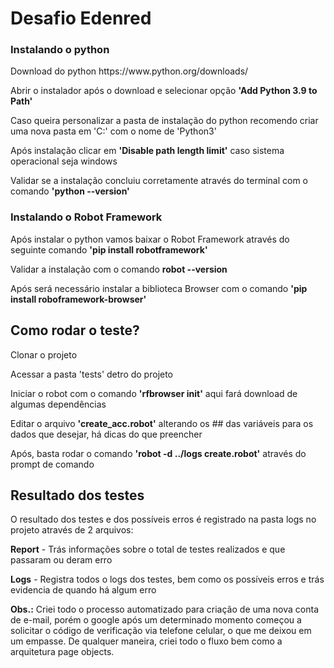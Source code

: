 <h1>Desafio Edenred</h1>
<h3>Instalando o python</h3>
<p>Download do python https://www.python.org/downloads/ </p>
<p>Abrir o instalador após o download e selecionar opção <b>'Add Python 3.9 to Path'</b></p>
<p>Caso queira personalizar a pasta de instalação do python recomendo criar uma nova pasta em 'C:' com o nome de 'Python3' </p>
<p>Após instalação clicar em <b>'Disable path length limit'</b> caso sistema operacional seja windows </p>
<p>Validar se a instalação concluiu corretamente através do terminal com o comando <b>'python --version'</b> </p>

<h3>Instalando o Robot Framework</h3>
<p>Após instalar o python vamos baixar o Robot Framework através do seguinte comando <b>'pip install robotframework'</b><p>
<p>Validar a instalação com o comando <b>robot --version</b><p>
<p>Após será necessário instalar a biblioteca Browser com o comando <b>'pip install roboframework-browser'</b></p>

<h2>Como rodar o teste?</h2>
<p>Clonar o projeto</p>
<p>Acessar a pasta 'tests' detro do projeto </p>
<p>Iniciar o robot com o comando <b>'rfbrowser init'</b> aqui fará download de algumas dependências </p>
<p>Editar o arquivo <b>'create_acc.robot'</b> alterando os ## das variáveis para os dados que desejar, há dicas do que preencher</p>
<p>Após, basta rodar o comando <b>'robot -d ../logs create.robot'</b> através do prompt de comando</p>

<h2>Resultado dos testes</h2>
<p>O resultado dos testes e dos possíveis erros é registrado na pasta logs no projeto através de 2 arquivos:</p>
<p><b>Report</b> - Trás informações sobre o total de testes realizados e que passaram ou deram erro</p>
<p><b>Logs</b> - Registra todos o logs dos testes, bem como os possíveis erros e trás evidencia de quando há algum erro</p>

<b>Obs.:</b> Criei todo o processo automatizado para criação de uma nova conta de e-mail, porém o google após um determinado momento começou a solicitar o código de verificação via telefone celular, o que me deixou em um empasse. De qualquer maneira, criei todo o fluxo bem como a arquitetura page objects.
